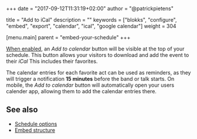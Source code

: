+++
date            = "2017-09-12T11:31:19+02:00"
author          = "@patrickpietens"

title           = "Add to iCal"
description     = ""
keywords        = ["blokks", "configure", "embed", "export", "calendar", "ical", "google calendar"]
weight          = 304

[menu.main]
parent          = "embed-your-schedule"
+++

[When enabled](http://configure/options), an *Add to calendar* button will be visible at the top of your schedule. This button allows your visitors to download and add the event to their *iCal* This includes their favorites.

The calendar entries for each favorite act can be used as reminders, as they will trigger a notification **15 minutes** before the band or talk starts. On mobile, the *Add to calendar* button will automatically open your users calender app, allowing them to add the calendar entries there.

## See also
- [Schedule options](http://configure/options)
- [Embed structure](http://theme/structure#navigation)
